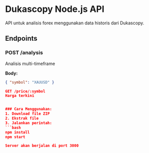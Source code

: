 # Dukascopy Node.js API

API untuk analisis forex menggunakan data historis dari Dukascopy.

## Endpoints

### POST /analysis
Analisis multi-timeframe

**Body:**
```json
{ "symbol": "XAUUSD" }

GET /price/:symbol
Harga terkini


### Cara Menggunakan:
1. Download file ZIP
2. Ekstrak file
3. Jalankan perintah:
```bash
npm install
npm start

Server akan berjalan di port 3000

